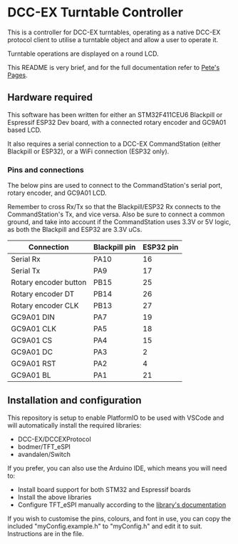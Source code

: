 # DCC-EX Turntable Controller

This is a controller for DCC-EX turntables, operating as a native DCC-EX protocol client to utilise a turntable object and allow a user to operate it.

Turntable operations are displayed on a round LCD.

This README is very brief, and for the full documentation refer to [Pete's Pages](https://petegsx-projects.github.io/dcc-ex-turntable-controller/index.html).

## Hardware required

This software has been written for either an STM32F411CEU6 Blackpill or Espressif ESP32 Dev board, with a connected rotary encoder and GC9A01 based LCD.

It also requires a serial connection to a DCC-EX CommandStation (either Blackpill or ESP32), or a WiFi connection (ESP32 only).

### Pins and connections

The below pins are used to connect to the CommandStation's serial port, rotary encoder, and GC9A01 LCD.

Remember to cross Rx/Tx so that the Blackpill/ESP32 Rx connects to the CommandStation's Tx, and vice versa. Also be sure to connect a common ground, and take into account if the CommandStation uses 3.3V or 5V logic, as both the Blackpill and ESP32 are 3.3V uCs.

| Connection | Blackpill pin | ESP32 pin |
|----------- |---------------|-----------|
| Serial Rx | PA10 | 16 |
| Serial Tx | PA9 | 17 |
| Rotary encoder button | PB15 | 25
| Rotary encoder DT | PB14 | 26
| Rotary encoder CLK | PB13 | 27
| GC9A01 DIN | PA7 | 19
| GC9A01 CLK | PA5 | 18
| GC9A01 CS | PA4 | 15
| GC9A01 DC | PA3 | 2
| GC9A01 RST | PA2 | 4
| GC9A01 BL | PA1 | 21

## Installation and configuration

This repository is setup to enable PlatformIO to be used with VSCode and will automatically install the required libraries:

- DCC-EX/DCCEXProtocol
- bodmer/TFT_eSPI
- avandalen/Switch

If you prefer, you can also use the Arduino IDE, which means you will need to:

- Install board support for both STM32 and Espressif boards
- Install the above libraries
- Configure TFT_eSPI manually according to the [library's documentation](https://github.com/Bodmer/TFT_eSPI)

If you wish to customise the pins, colours, and font in use, you can copy the included "myConfig.example.h" to "myConfig.h" and edit it to suit. Instructions are in the file.
